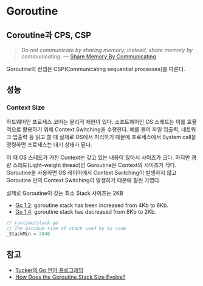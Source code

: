 # Goroutine

## Coroutine과 CPS, CSP

> _Do not communicate by sharing memory; instead, share memory by communicating._
> — [Share Memory By Communicating](https://go.dev/blog/codelab-share)

Goroutine의 컨셉은 CSP(Communicating sequential processes)를 따른다.

## 성능

### Context Size

하드웨어인 프로세스 코어는 물리적 제한이 있다.
소프트웨어인 OS 스레드는 이를 효율적으로 활용하기 위해 Context Switching을 수행한다.
예를 들어 파일 입출력, 네트워크 입출력 등 읽고 쓸 때
실제로 OS에서 처리하기 때문에 프로세스에서 System call을 명령하면
프로세스는 대기 상태가 된다.

이 때 OS 스레드가 가진 Context는 갖고 있는 내용이 많아서 사이즈가 크다.
하지만 경량 스레드(Light-weight thread)인 Goroutine은 Context의 사이즈가 작다.
Goroutine을 사용하면 OS 레이어에서 Context Switching이 발생하지 않고
Goroutine 만의 Context Switching이 발생하기 때문에 훨씬 가볍다.

실제로 Goroutine이 갖는 최소 Stack 사이즈는 2KB

- [Go 1.2](https://go.dev/doc/go1.2#stacks): goroutine stack has been increased from 4Kb to 8Kb.
- [Go 1.4](https://go.dev/doc/go1.4#runtime): goroutine stack has decreased from 8Kb to 2Kb.

```go
// runtime/stack.go
// The minimum size of stack used by Go code
_StackMin = 2048
```

## 참고

- [Tucker의 Go 언어 프로그래밍](https://youtu.be/tRdODUXV3ik)
- [How Does the Goroutine Stack Size Evolve?](https://medium.com/a-journey-with-go/go-how-does-the-goroutine-stack-size-evolve-447fc02085e5)
